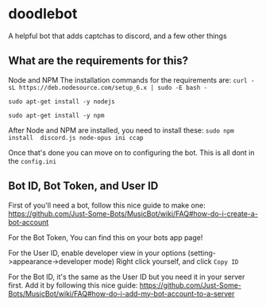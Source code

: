 # doodlebot
A helpful bot that adds captchas to discord, and a few other things

## What are the requirements for this?
Node and NPM
The installation commands for the requirements are:
`curl -sL https://deb.nodesource.com/setup_6.x | sudo -E bash -`

`sudo apt-get install -y nodejs`

`sudo apt-get install -y npm`

After Node and NPM are installed, you need to install these:
`sudo npm install  discord.js node-opus ini ccap`

Once that's done you can move on to configuring the bot. This is all dont in the `config.ini`

## Bot ID, Bot Token, and User ID

First of you'll need a bot, follow this nice guide to make one: 
https://github.com/Just-Some-Bots/MusicBot/wiki/FAQ#how-do-i-create-a-bot-account

For the Bot Token, You can find this on your bots app page!

For the User ID, enable developer view in your options (setting->appearance->developer mode)
Right click yourself, and click `Copy ID`

For the Bot ID, it's the same as the User ID but you need it in your server first. Add it by following
this nice guide: https://github.com/Just-Some-Bots/MusicBot/wiki/FAQ#how-do-i-add-my-bot-account-to-a-server
